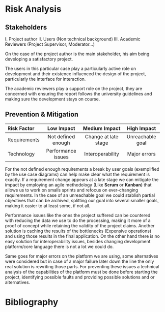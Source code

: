Risk Analysis
=============

Stakeholders
------------
I.  Project author
II.  Users (Non technical background)
III.  Academic Reviewers (Project Supervisor, Moderator...)

On the case of the project author is the main stakeholder, his aim being 
developing a satisfactory project.

The users in this particular case play a particularly active role on 
development and their existence influenced the design of the project, 
particularly the interface for interaction.

The academic reviewers play a support role on the project, they are concerned 
with ensuring the report follows the university guidelines and making sure
the development stays on course.

Prevention & Mitigation
-----------------------

| Risk Factor  |     Low Impact     |     Medium Impact    |    High Impact   |
|:------------ |:------------------:|:--------------------:|:----------------:|
| Requirements | Not defined enough | Change at late stage | Unreachable goal |
|  Technology  | Performance issues |   Interoperability   |   Major errors   |

For the not defined enough requirements a break by user goals (exemplified by
the use case diagrams) can help make clear what the requirement is exactly.
If a requirement change appears at a late stage we can mitigate the impact by 
employing an agile methodology (Like **Scrum** or **Kanban**) that allows us to work
on smalls sprints and refocus on ever-changing requirements.
In the case of an unreachable goal we could stablish partial objectives that 
can be archived, splitting our goal into several smaller goals, making it 
easier to at least some, if not all.

Performance issues like the ones the project suffered can be countered with 
reducing the data we use to do the processing, making it more of a proof of 
concept while retaining the validity of the project claims. Another solution is
caching the results of the bottlenecks (Expensive operations) and using those
results in the final application.
On the other hand there is no easy solution for interoperability issues, 
besides changing development platform/core language there is not a lot we could
do.


Same goes for major errors on the platform we are using, some alternatives were
considered but in case of a major failure later down the line the only real
solution is rewriting those parts. For preventing these issues a technical 
analysis of the capabilities of the platform must be done before starting the
project, identifying possible faults and providing possible solutions and or 
alternatives.


Bibliography
============


